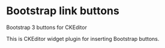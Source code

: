 # Bootstrap link buttons
Bootstrap 3 buttons for CKEditor

This is CKEditor widget plugin for inserting Bootstrap buttons.

